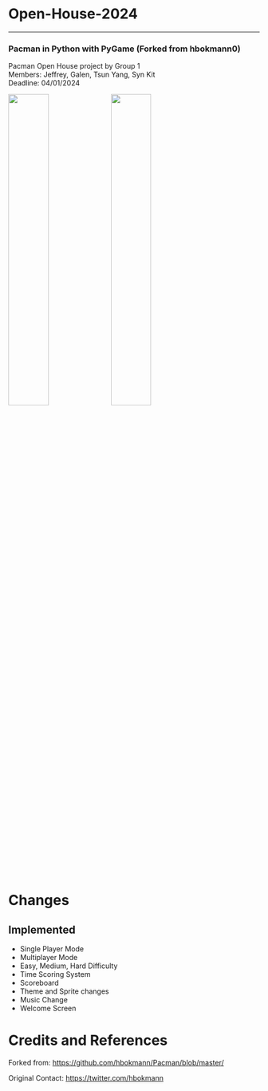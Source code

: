 # Open-House-2024

---

### Pacman in Python with PyGame (Forked from hbokmann0)

Pacman Open House project by Group 1<br>
Members: Jeffrey, Galen, Tsun Yang, Syn Kit<br>
Deadline: 04/01/2024

<img src="https://raw.github.com/FakeQwek/Open-House-2024/main/Pacman/images/pacman_welcome.png" width=40% height=40%>
<img src="https://raw.github.com/FakeQwek/Open-House-2024/main/Pacman/images/pacman_example.png" width=40% height=40%>

# Changes

## Implemented

- Single Player Mode
- Multiplayer Mode
- Easy, Medium, Hard Difficulty
- Time Scoring System
- Scoreboard
- Theme and Sprite changes
- Music Change
- Welcome Screen

# Credits and References

Forked from: https://github.com/hbokmann/Pacman/blob/master/

Original Contact: https://twitter.com/hbokmann
